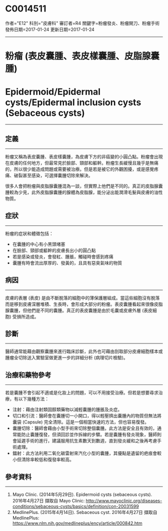 # C0014511
作者="E12"
科別="皮膚科"
審訂者=R4
關鍵字=粉瘤發炎、粉瘤開刀、粉瘤手術
發佈日期=2017-01-24
更新日期=2017-01-24

----------
# 粉瘤 (表皮囊腫、表皮樣囊腫、皮脂腺囊腫)
# Epidermoid/Epidermal cysts/Epidermal inclusion cysts (Sebaceous cysts)
----------
## 定義
----------

粉瘤又稱為表皮囊腫、表皮樣囊腫，為皮膚下方的非癌變的小圓凸點。粉瘤會出現在皮膚的任何地方，但最常見於臉部、頸部和軀幹。粉瘤生長緩慢且幾乎是無痛的，所以很少能造成問題或需要被治療。但是若是被它的外觀困擾，或是感覺疼痛、破裂甚至感染，可選擇囊腫切除來解決。

很多人會把粉瘤與皮脂腺囊腫混為一談，但實際上他們是不同的。真正的皮脂腺囊腫較為少見，此外皮脂腺囊腫的腺體為皮脂腺，能分泌出能潤滑毛髮與皮膚的油性物質。

##  症狀
----------

粉瘤的症狀和體徵包括：

- 在囊腫的中心有小黑頭堵塞
- 在臉部、頸部或軀幹的皮膚長出小的圓凸點
- 若是感染或發炎，會發紅、腫脹，觸碰時會感到疼痛
- 囊腫有時會流出厚厚的、發黃的，且具有惡臭氣味的物質
## 病因
----------

皮膚的表層 (表皮) 是由不斷脫落的細胞中的薄保護層組成。當這些細胞沒有脫落而是移到皮膚深層堆積、生長時，會形成大部分的粉瘤。表皮囊腫看起來很像皮脂腺囊腫，但他們是不同的囊腫。真正的表皮囊腫是由於毛囊或皮膚外層 (表皮細胞) 受損所造成。

## 診斷
----------

醫師通常能藉由觀察囊腫來進行臨床診斷，此外也可藉由刮取部分皮膚細胞樣本或腫瘤全切除送入實驗室做更進一步的詳細分析 (病理切片檢驗)。

## 治療和藥物參考
----------

若是囊腫不會引起不適或是化妝上的問題，可以不用接受治療。但若是想要尋求治療，有以下幾種方法：

- 注射：藉由注射類固醇類藥物以減輕囊腫的腫脹及炎症。
- 切口和引流：醫師會在囊腫切一小開口，得以輕壓擠出囊腫內的物質但無法將囊袋 (Capsule) 完全清除。這是一個相當快速的方法，但也容易復發。
- 囊腫切除：醫師會藉由小型手術來切除整個囊腫。此方法是安全且有效的，通常能防止囊腫復發，但須回診並作拆線的步驟。若是囊腫有發炎現象，醫師則會延遲手術的進行，建議服用抗生素數天到數週，直到發炎緩和之後再考慮手術處理。
- 鐳射：此方法利用二氧化碳雷射來汽化小型的囊腫，其優點是遺留的疤痕會較小但清除率較低和復發率較高。 
## 參考資料
----------
1. Mayo Clinic. (2014年5月29日). Epidermoid cysts (sebaceous cysts). 2016年4月27日 擷取自 Mayo Clinic: 
  http://www.mayoclinic.org/diseases-conditions/sebaceous-cysts/basics/definition/con-20031599
2. MedlinePlus. (2015年4月14日). Sebaceous cyst. 2016年4月27日 擷取自 MedlinePlus: https://www.nlm.nih.gov/medlineplus/ency/article/000842.htm


